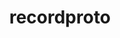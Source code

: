---
title: "recordproto"
layout: cache
categories: [package, develop-2024-11-17]
meta: {"versions": ["1.14.2"], "compilers": ["gcc@=11.4.0"], "oss": ["ubuntu22.04"], "platforms": ["linux"], "targets": ["x86_64_v3"], "stacks": ["e4s", "root"], "num_specs": 1, "num_specs_by_stack": {"root": 1, "e4s": 1}}
spec_details: [{"hash": "kkf7n2um77luhbt6zfarezr3zucnz4wv", "compiler": "gcc@=11.4.0", "versions": ["1.14.2"], "os": "ubuntu22.04", "platform": "linux", "target": "x86_64_v3", "variants": ["build_system=autotools"], "stacks": ["root", "e4s"], "size": "-", "tarball": "https://binaries.spack.io/develop-2024-11-17/build_cache/linux-ubuntu22.04-x86_64_v3/gcc-11.4.0/recordproto-1.14.2/linux-ubuntu22.04-x86_64_v3-gcc-11.4.0-recordproto-1.14.2-kkf7n2um77luhbt6zfarezr3zucnz4wv.spack"}]
---
